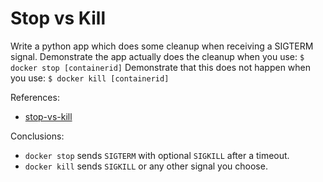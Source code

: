 # Stop vs Kill

Write a python app which does some cleanup when receiving a SIGTERM signal.
Demonstrate the app actually does the cleanup when you use:
    `$ docker stop [containerid]`
Demonstrate that this does not happen when you use:
    `$ docker kill [containerid]`

References:
* [stop-vs-kill](https://www.baeldung.com/ops/docker-stop-vs-kill)

Conclusions:
* `docker stop` sends `SIGTERM` with optional `SIGKILL` after a timeout.
* `docker kill` sends `SIGKILL` or any other signal you choose.
